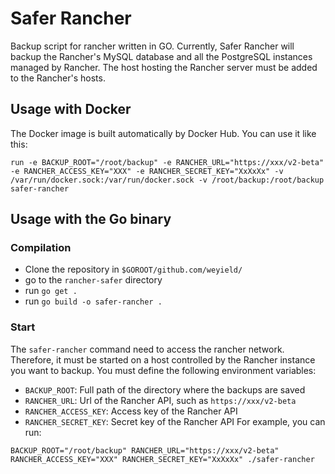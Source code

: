 # Safer Rancher
Backup script for rancher written in GO. Currently, Safer Rancher will backup the Rancher's MySQL database and all the PostgreSQL instances managed by Rancher. The host hosting the Rancher server must be added to the Rancher's hosts.

## Usage with Docker
The Docker image is built automatically by Docker Hub. You can use it like this:
```
run -e BACKUP_ROOT="/root/backup" -e RANCHER_URL="https://xxx/v2-beta" -e RANCHER_ACCESS_KEY="XXX" -e RANCHER_SECRET_KEY="XxXxXx" -v /var/run/docker.sock:/var/run/docker.sock -v /root/backup:/root/backup safer-rancher
```

## Usage with the Go binary
### Compilation
* Clone the repository in `$GOROOT/github.com/weyield/`
* go to the `rancher-safer` directory
* run `go get .`
* run `go build -o safer-rancher .`
### Start
The `safer-rancher` command need to access the rancher network. Therefore, it must be started on a host controlled by the Rancher instance you want to backup.
You must define the following environment variables:
* `BACKUP_ROOT`: Full path of the directory where the backups are saved
* `RANCHER_URL`: Url of the Rancher API, such as `https://xxx/v2-beta`
* `RANCHER_ACCESS_KEY`: Access key of the Rancher API
* `RANCHER_SECRET_KEY`: Secret key of the Rancher API
For example, you can run:
```
BACKUP_ROOT="/root/backup" RANCHER_URL="https://xxx/v2-beta" RANCHER_ACCESS_KEY="XXX" RANCHER_SECRET_KEY="XxXxXx" ./safer-rancher
```
